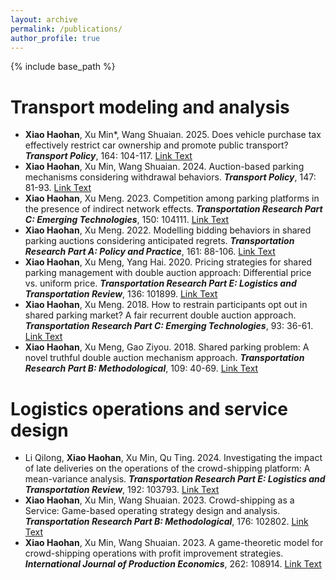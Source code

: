 ```yaml
---
layout: archive
permalink: /publications/
author_profile: true
---
```


{% include base_path %}

Transport modeling and analysis
======
*  **Xiao Haohan**, Xu Min\*, Wang Shuaian. 2025. Does vehicle purchase tax effectively restrict car ownership and promote public transport? ***Transport Policy***, 164: 104-117. [Link Text](https://doi.org/10.1016/j.tranpol.2025.01.038)
*  **Xiao Haohan**, Xu Min, Wang Shuaian. 2024. Auction-based parking mechanisms considering withdrawal behaviors. ***Transport Policy***, 147: 81-93. [Link Text](https://doi.org/10.1016/j.tranpol.2023.12.010)
*  **Xiao Haohan**, Xu Meng. 2023. Competition among parking platforms in the presence of indirect network effects. ***Transportation Research Part C: Emerging Technologies***, 150: 104111. [Link Text](https://doi.org/10.1016/j.trc.2023.104111)
*  **Xiao Haohan**, Xu Meng. 2022. Modelling bidding behaviors in shared parking auctions considering anticipated regrets. ***Transportation Research Part A: Policy and Practice***, 161: 88-106. [Link Text](https://doi.org/10.1016/j.tra.2022.05.001)
*  **Xiao Haohan**, Xu Meng, Yang Hai. 2020. Pricing strategies for shared parking management with double auction approach: Differential price vs. uniform price. ***Transportation Research Part E: Logistics and Transportation Review***, 136: 101899. [Link Text](https://doi.org/10.1016/j.tre.2020.101899)
*  **Xiao Haohan**, Xu Meng. 2018. How to restrain participants opt out in shared parking market? A fair recurrent double auction approach. ***Transportation Research Part C: Emerging Technologies***, 93: 36-61. [Link Text](https://doi.org/10.1016/j.trc.2018.05.023)
*  **Xiao Haohan**, Xu Meng, Gao Ziyou. 2018. Shared parking problem: A novel truthful double auction mechanism approach. ***Transportation Research Part B: Methodological***, 109: 40-69. [Link Text](https://doi.org/10.1016/j.trb.2018.01.008)

Logistics operations and service design
======
*  Li Qilong, **Xiao Haohan**, Xu Min, Qu Ting. 2024. Investigating the impact of late deliveries on the operations of the crowd-shipping platform: A mean-variance analysis. ***Transportation Research Part E: Logistics and Transportation Review***, 192: 103793. [Link Text](https://doi.org/10.1016/j.tre.2024.103793)
*  **Xiao Haohan**, Xu Min, Wang Shuaian. 2023. Crowd-shipping as a Service: Game-based operating strategy design and analysis. ***Transportation Research Part B: Methodological***, 176: 102802. [Link Text](https://doi.org/10.1016/j.trb.2023.102802)
*  **Xiao Haohan**, Xu Min, Wang Shuaian. 2023. A game-theoretic model for crowd-shipping operations with profit improvement strategies. ***International Journal of Production Economics***, 262: 108914. [Link Text](https://doi.org/10.1016/j.ijpe.2023.108914)
